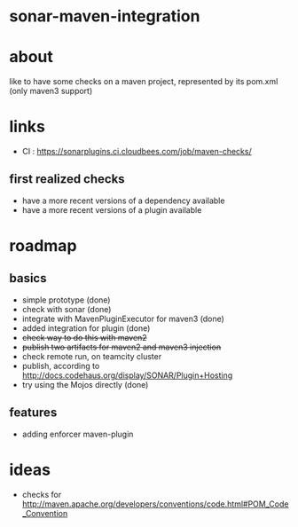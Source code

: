 sonar-maven-integration
=======================

# about #

like to have some checks on a maven project, represented by its pom.xml (only maven3 support)

# links #
* CI : https://sonarplugins.ci.cloudbees.com/job/maven-checks/


## first realized checks  ##
* have a more recent versions of a dependency available
* have a more recent versions of a plugin available



# roadmap #

## basics ##
* simple prototype (done)
* check with sonar (done)
* integrate with MavenPluginExecutor for maven3 (done)
* added integration for plugin (done)
* <del>check way to do this with maven2</del>
* <del>publish two artifacts for maven2 and maven3 injection</del>
* check remote run, on teamcity cluster
* publish, according to http://docs.codehaus.org/display/SONAR/Plugin+Hosting
* try using the Mojos directly (done)

## features ##

* adding enforcer maven-plugin


# ideas #
* checks for http://maven.apache.org/developers/conventions/code.html#POM_Code_Convention
